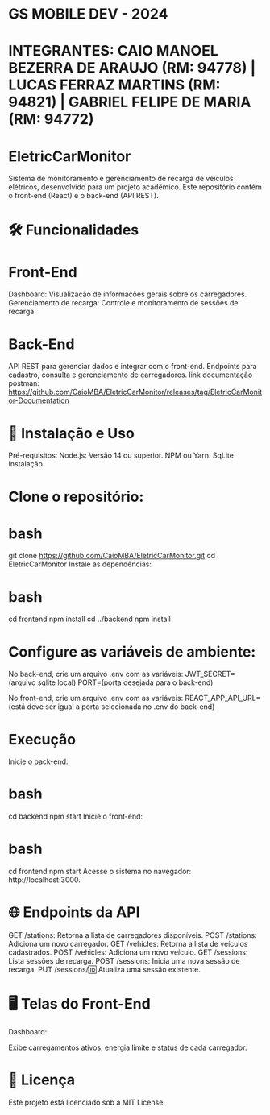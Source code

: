 # GS MOBILE DEV - 2024
# INTEGRANTES: CAIO MANOEL BEZERRA DE ARAUJO (RM: 94778) | LUCAS FERRAZ MARTINS (RM: 94821) | GABRIEL FELIPE DE MARIA (RM: 94772)

# EletricCarMonitor
Sistema de monitoramento e gerenciamento de recarga de veículos elétricos, desenvolvido para um projeto acadêmico. Este repositório contém o front-end (React) e o back-end (API REST).

# 🛠️ Funcionalidades
# Front-End
Dashboard: Visualização de informações gerais sobre os carregadores.
Gerenciamento de recarga: Controle e monitoramento de sessões de recarga.
# Back-End
API REST para gerenciar dados e integrar com o front-end.
Endpoints para cadastro, consulta e gerenciamento de carregadores.
link documentação postman: https://github.com/CaioMBA/EletricCarMonitor/releases/tag/EletricCarMonitor-Documentation

# 🚀 Instalação e Uso
Pré-requisitos:
Node.js: Versão 14 ou superior.
NPM ou Yarn.
SqLite 
Instalação

# Clone o repositório:
# bash
git clone https://github.com/CaioMBA/EletricCarMonitor.git
cd EletricCarMonitor
Instale as dependências:

# bash
cd frontend
npm install
cd ../backend
npm install

# Configure as variáveis de ambiente:
No back-end, crie um arquivo .env com as variáveis:
JWT_SECRET=(arquivo sqlite local)
PORT=(porta desejada para o back-end)

No front-end, crie um arquivo .env com as variáveis:
REACT_APP_API_URL=(está deve ser igual a porta selecionada no .env do back-end)
# Execução

Inicie o back-end:
# bash
cd backend
npm start
Inicie o front-end:

# bash
cd frontend
npm start
Acesse o sistema no navegador: http://localhost:3000.

# 🌐 Endpoints da API
GET /stations: Retorna a lista de carregadores disponíveis.
POST /stations: Adiciona um novo carregador.
GET /vehicles: Retorna a lista de veículos cadastrados.
POST /vehicles: Adiciona um novo veículo.
GET /sessions: Lista sessões de recarga.
POST /sessions: Inicia uma nova sessão de recarga.
PUT /sessions/:id: Atualiza uma sessão existente.

# 🖥️ Telas do Front-End
Dashboard:

Exibe carregamentos ativos, energia limite e status de cada carregador.


# 📄 Licença
Este projeto está licenciado sob a MIT License.
